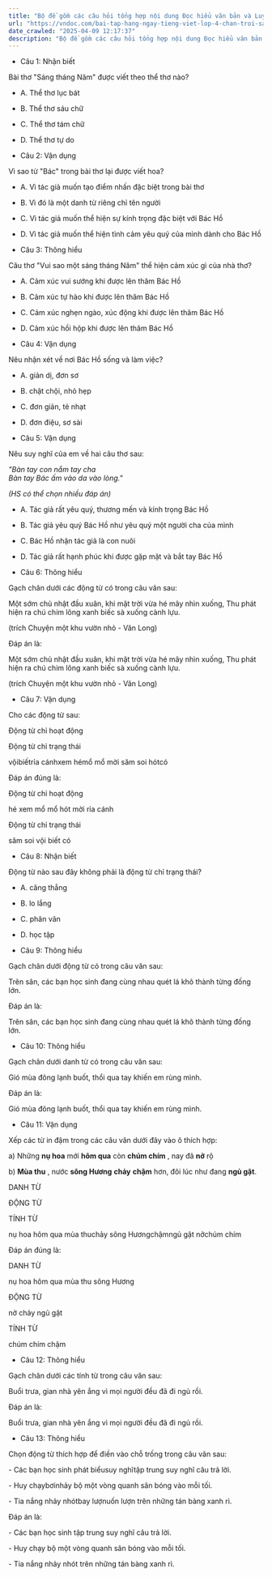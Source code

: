 ```yaml
---
title: "Bộ đề gồm các câu hỏi tổng hợp nội dung Đọc hiểu văn bản và Luyện từ và câu được học ở Tuần 11 trong chương trình Tiếng Việt lớp 4 Tập 1 Chân trời sáng tạo."
url: "https://vndoc.com/bai-tap-hang-ngay-tieng-viet-lop-4-chan-troi-sang-tao-tuan-11-thu-2-331816"
date_crawled: "2025-04-09 12:17:37"
description: "Bộ đề gồm các câu hỏi tổng hợp nội dung Đọc hiểu văn bản và Luyện từ và câu được học ở Tuần 11 trong chương trình Tiếng Việt lớp 4 Tập 1 Chân trời sáng tạo."
---
```


* Câu 1:  Nhận biết

Bài thơ "Sáng tháng Năm" được viết theo thể thơ nào?

  * A. Thể thơ lục bát 
  * B. Thể thơ sáu chữ 
  * C. Thể thơ tám chữ 
  * D. Thể thơ tự do 



* Câu 2:  Vận dụng

Vì sao từ "Bác" trong bài thơ lại được viết hoa?

  * A. Vì tác giả muốn tạo điểm nhấn đặc biệt trong bài thơ 
  * B. Vì đó là một danh từ riêng chỉ tên người 
  * C. Vì tác giả muốn thể hiện sự kính trọng đặc biệt với Bác Hồ 
  * D. Vì tác giả muốn thể hiện tình cảm yêu quý của mình dành cho Bác Hồ 



* Câu 3:  Thông hiểu

Câu thơ "Vui sao một sáng tháng Năm" thể hiện cảm xúc gì của nhà thơ?

  * A. Cảm xúc vui sướng khi được lên thăm Bác Hồ 
  * B. Cảm xúc tự hào khi được lên thăm Bác Hồ 
  * C. Cảm xúc nghẹn ngào, xúc động khi được lên thăm Bác Hồ 
  * D. Cảm xúc hồi hộp khi được lên thăm Bác Hồ 



* Câu 4:  Vận dụng

Nêu nhận xét về nơi Bác Hồ sống và làm việc?

  * A. giản dị, đơn sơ 
  * B. chật chội, nhỏ hẹp 
  * C. đơn giản, tẻ nhạt 
  * D. đơn điệu, sơ sài 



* Câu 5:  Vận dụng

Nêu suy nghĩ của em về hai câu thơ sau:

_"Bàn tay con nắm tay cha_  
 _Bàn tay Bác ấm vào da vào lòng."_

_(HS có thể chọn nhiều đáp án)_

  * A. Tác giả rất yêu quý, thương mến và kính trọng Bác Hồ 
  * B. Tác giả yêu quý Bác Hồ như yêu quý một người cha của mình 
  * C. Bác Hồ nhận tác giả là con nuôi 
  * D. Tác giả rất hạnh phúc khi được gặp mặt và bắt tay Bác Hồ 



* Câu 6:  Thông hiểu

Gạch chân dưới các động từ có trong câu văn sau:

Một sớm chủ nhật đầu xuân, khi mặt trời vừa hé mây nhìn xuống, Thu phát hiện ra chú chim lông xanh biếc sà xuống cành lựu.

(trích Chuyện một khu vườn nhỏ - Văn Long)

Đáp án là:

Một sớm chủ nhật đầu xuân, khi mặt trời vừa hé mây nhìn xuống, Thu phát hiện ra chú chim lông xanh biếc sà xuống cành lựu.

(trích Chuyện một khu vườn nhỏ - Văn Long)

* Câu 7:  Vận dụng

Cho các động từ sau:

Động từ chỉ hoạt động

Động từ chỉ trạng thái

vộibiếtrỉa cánhxem hémổ mổ mời săm soi hótcó

Đáp án đúng là:

Động từ chỉ hoạt động

hé xem mổ mổ hót mời rỉa cánh

Động từ chỉ trạng thái

săm soi vội biết có

* Câu 8:  Nhận biết

Động từ nào sau đây không phải là động từ chỉ trạng thái?

  * A. căng thẳng 
  * B. lo lắng 
  * C. phân vân 
  * D. học tập 



* Câu 9:  Thông hiểu

Gạch chân dưới động từ có trong câu văn sau:

Trên sân, các bạn học sinh đang cùng nhau quét lá khô thành từng đống lớn.

Đáp án là:

Trên sân, các bạn học sinh đang cùng nhau quét lá khô thành từng đống lớn.

* Câu 10:  Thông hiểu

Gạch chân dưới danh từ có trong câu văn sau:

Gió mùa đông lạnh buốt, thổi qua tay khiến em rùng mình.

Đáp án là:

Gió mùa đông lạnh buốt, thổi qua tay khiến em rùng mình.

* Câu 11:  Vận dụng

Xếp các từ in đậm trong các câu văn dưới đây vào ô thích hợp:

a) Những **nụ hoa** mới **hôm qua** còn **chúm chím** , nay đã **nở** rộ

b) **Mùa thu** , nước **sông Hương** **chảy** **chậm** hơn, đôi lúc như đang **ngủ gật**.

DANH TỪ

ĐỘNG TỪ

TÍNH TỪ

nụ hoa hôm qua mùa thuchảy sông Hươngchậmngủ gật nởchúm chím

Đáp án đúng là:

DANH TỪ

nụ hoa hôm qua mùa thu sông Hương

ĐỘNG TỪ

nở chảy ngủ gật

TÍNH TỪ

chúm chím chậm

* Câu 12:  Thông hiểu

Gạch chân dưới các tính từ trong câu văn sau:

Buổi trưa, gian nhà yên ắng vì mọi người đều đã đi ngủ rồi.

Đáp án là:

Buổi trưa, gian nhà yên ắng vì mọi người đều đã đi ngủ rồi.

* Câu 13:  Thông hiểu

Chọn động từ thích hợp để điền vào chỗ trống trong câu văn sau:

\- Các bạn học sinh phát biểusuy nghĩtập trung suy nghĩ câu trả lời.

\- Huy chạybơinhảy bộ một vòng quanh sân bóng vào mỗi tối.

\- Tia nắng nhảy nhótbay lượnuốn lượn trên những tán bàng xanh rì.

Đáp án là:

\- Các bạn học sinh tập trung suy nghĩ câu trả lời.

\- Huy chạy bộ một vòng quanh sân bóng vào mỗi tối.

\- Tia nắng nhảy nhót trên những tán bàng xanh rì.
